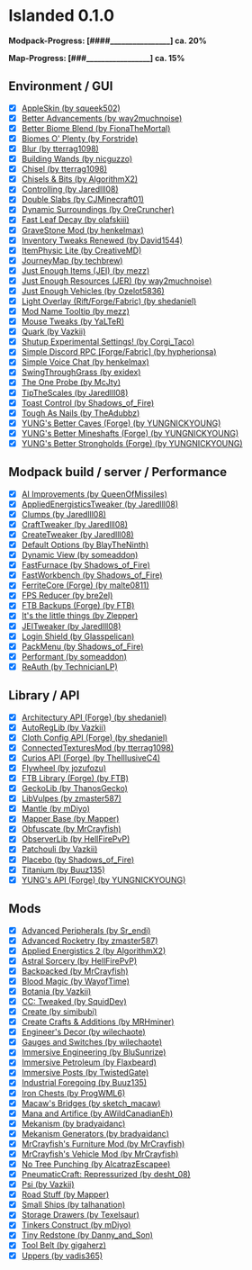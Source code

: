 # Islanded 0.1.0

__Modpack-Progress: [####\_\_\_\_\_\_\_\_\_\_\_\_\_\_\_\_] ca. 20%__

__Map-Progress:     [###\_\_\_\_\_\_\_\_\_\_\_\_\_\_\_\_\_] ca. 15%__

## Environment / GUI
- [x] [AppleSkin (by squeek502)](https://www.curseforge.com/minecraft/mc-mods/appleskin)
- [x] [Better Advancements (by way2muchnoise)](https://www.curseforge.com/minecraft/mc-mods/better-advancements)
- [x] [Better Biome Blend (by FionaTheMortal)](https://www.curseforge.com/minecraft/mc-mods/better-biome-blend)
- [x] [Biomes O' Plenty (by Forstride)](https://www.curseforge.com/minecraft/mc-mods/biomes-o-plenty)
- [x] [Blur (by tterrag1098)](https://www.curseforge.com/minecraft/mc-mods/blur)
- [x] [Building Wands (by nicguzzo)](https://www.curseforge.com/minecraft/mc-mods/building-wands)
- [x] [Chisel (by tterrag1098)](https://www.curseforge.com/minecraft/mc-mods/chisel)
- [x] [Chisels & Bits (by AlgorithmX2)](https://www.curseforge.com/minecraft/mc-mods/chisels-bits)
- [x] [Controlling (by Jaredlll08)](https://www.curseforge.com/minecraft/mc-mods/controlling)
- [x] [Double Slabs (by CJMinecraft01)](https://www.curseforge.com/minecraft/mc-mods/double-slabs)
- [x] [Dynamic Surroundings (by OreCruncher)](https://www.curseforge.com/minecraft/mc-mods/dynamic-surroundings)
- [x] [Fast Leaf Decay (by olafskiii)](https://www.curseforge.com/minecraft/mc-mods/fast-leaf-decay)
- [x] [GraveStone Mod (by henkelmax)](https://www.curseforge.com/minecraft/mc-mods/gravestone-mod)
- [x] [Inventory Tweaks Renewed (by David1544)](https://www.curseforge.com/minecraft/mc-mods/inventory-tweaks-renewed)
- [x] [ItemPhysic Lite (by CreativeMD)](https://www.curseforge.com/minecraft/mc-mods/itemphysic-lite)
- [x] [JourneyMap (by techbrew)](https://www.curseforge.com/minecraft/mc-mods/journeymap)
- [x] [Just Enough Items (JEI) (by mezz)](https://www.curseforge.com/minecraft/mc-mods/jei)
- [x] [Just Enough Resources (JER) (by way2muchnoise)](https://www.curseforge.com/minecraft/mc-mods/just-enough-resources-jer)
- [x] [Just Enough Vehicles (by Ozelot5836)](https://www.curseforge.com/minecraft/mc-mods/just-enough-vehicles)
- [x] [Light Overlay (Rift/Forge/Fabric) (by shedaniel)](https://www.curseforge.com/minecraft/mc-mods/light-overlay)
- [x] [Mod Name Tooltip (by mezz)](https://www.curseforge.com/minecraft/mc-mods/mod-name-tooltip)
- [x] [Mouse Tweaks (by YaLTeR)](https://www.curseforge.com/minecraft/mc-mods/mouse-tweaks)
- [x] [Quark (by Vazkii)](https://www.curseforge.com/minecraft/mc-mods/quark)
- [x] [Shutup Experimental Settings! (by Corgi_Taco)](https://www.curseforge.com/minecraft/mc-mods/shutup-experimental-settings)
- [x] [Simple Discord RPC [Forge/Fabric] (by hypherionsa)](https://www.curseforge.com/minecraft/mc-mods/simple-discord-rpc)
- [x] [Simple Voice Chat (by henkelmax)](https://www.curseforge.com/minecraft/mc-mods/simple-voice-chat)
- [x] [SwingThroughGrass (by exidex)](https://www.curseforge.com/minecraft/mc-mods/swingthroughgrass)
- [x] [The One Probe (by McJty)](https://www.curseforge.com/minecraft/mc-mods/the-one-probe)
- [x] [TipTheScales (by Jaredlll08)](https://www.curseforge.com/minecraft/mc-mods/tipthescales)
- [x] [Toast Control (by Shadows_of_Fire)](https://www.curseforge.com/minecraft/mc-mods/toast-control)
- [x] [Tough As Nails (by TheAdubbz)](https://www.curseforge.com/minecraft/mc-mods/tough-as-nails)
- [x] [YUNG's Better Caves (Forge) (by YUNGNICKYOUNG)](https://www.curseforge.com/minecraft/mc-mods/yungs-better-caves)
- [x] [YUNG's Better Mineshafts (Forge) (by YUNGNICKYOUNG)](https://www.curseforge.com/minecraft/mc-mods/yungs-better-mineshafts-forge)
- [x] [YUNG's Better Strongholds (Forge) (by YUNGNICKYOUNG)](https://www.curseforge.com/minecraft/mc-mods/yungs-better-strongholds)

## Modpack build / server / Performance
- [x] [AI Improvements (by QueenOfMissiles)](https://www.curseforge.com/minecraft/mc-mods/ai-improvements)
- [x] [AppliedEnergisticsTweaker (by Jaredlll08)](https://www.curseforge.com/minecraft/mc-mods/appliedenergisticstweaker)
- [x] [Clumps (by Jaredlll08)](https://www.curseforge.com/minecraft/mc-mods/clumps)
- [x] [CraftTweaker (by Jaredlll08)](https://www.curseforge.com/minecraft/mc-mods/crafttweaker)
- [x] [CreateTweaker (by Jaredlll08)](https://www.curseforge.com/minecraft/mc-mods/createtweaker)
- [x] [Default Options (by BlayTheNinth)](https://www.curseforge.com/minecraft/mc-mods/default-options)
- [x] [Dynamic View (by someaddon)](https://www.curseforge.com/minecraft/mc-mods/dynamic-view)
- [x] [FastFurnace (by Shadows_of_Fire)](https://www.curseforge.com/minecraft/mc-mods/fastfurnace)
- [x] [FastWorkbench (by Shadows_of_Fire)](https://www.curseforge.com/minecraft/mc-mods/fastworkbench)
- [x] [FerriteCore (Forge) (by malte0811)](https://www.curseforge.com/minecraft/mc-mods/ferritecore)
- [x] [FPS Reducer (by bre2el)](https://www.curseforge.com/minecraft/mc-mods/fps-reducer)
- [x] [FTB Backups (Forge) (by FTB)](https://www.curseforge.com/minecraft/mc-mods/ftb-backups-forge)
- [x] [It's the little things (by Zlepper)](https://www.curseforge.com/minecraft/mc-mods/its-the-little-things)
- [x] [JEITweaker (by Jaredlll08)](https://www.curseforge.com/minecraft/mc-mods/jeitweaker)
- [x] [Login Shield (by Glasspelican)](https://www.curseforge.com/minecraft/mc-mods/login-shield)
- [x] [PackMenu (by Shadows_of_Fire)](https://www.curseforge.com/minecraft/mc-mods/packmenu)
- [x] [Performant (by someaddon)](https://www.curseforge.com/minecraft/mc-mods/performant)
- [x] [ReAuth (by TechnicianLP)](https://www.curseforge.com/minecraft/mc-mods/reauth)

## Library / API
- [x] [Architectury API (Forge) (by shedaniel)](https://www.curseforge.com/minecraft/mc-mods/architectury-forge)
- [x] [AutoRegLib (by Vazkii)](https://www.curseforge.com/minecraft/mc-mods/autoreglib)
- [x] [Cloth Config API (Forge) (by shedaniel)](https://www.curseforge.com/minecraft/mc-mods/cloth-config-forge)
- [x] [ConnectedTexturesMod (by tterrag1098)](https://www.curseforge.com/minecraft/mc-mods/ctm)
- [x] [Curios API (Forge) (by TheIllusiveC4)](https://www.curseforge.com/minecraft/mc-mods/curios)
- [x] [Flywheel (by jozufozu)](https://www.curseforge.com/minecraft/mc-mods/flywheel)
- [x] [FTB Library (Forge) (by FTB)](https://www.curseforge.com/minecraft/mc-mods/ftb-library-forge)
- [x] [GeckoLib (by ThanosGecko)](https://www.curseforge.com/minecraft/mc-mods/geckolib)
- [x] [LibVulpes (by zmaster587)](https://www.curseforge.com/minecraft/mc-mods/libvulpes)
- [x] [Mantle (by mDiyo)](https://www.curseforge.com/minecraft/mc-mods/mantle)
- [x] [Mapper Base (by Mapper)](https://www.curseforge.com/minecraft/mc-mods/mapper-base)
- [x] [Obfuscate (by MrCrayfish)](https://www.curseforge.com/minecraft/mc-mods/obfuscate)
- [x] [ObserverLib (by HellFirePvP)](https://www.curseforge.com/minecraft/mc-mods/observerlib)
- [x] [Patchouli (by Vazkii)](https://www.curseforge.com/minecraft/mc-mods/patchouli)
- [x] [Placebo (by Shadows_of_Fire)](https://www.curseforge.com/minecraft/mc-mods/placebo)
- [x] [Titanium (by Buuz135)](https://www.curseforge.com/minecraft/mc-mods/titanium)
- [x] [YUNG's API (Forge) (by YUNGNICKYOUNG)](https://www.curseforge.com/minecraft/mc-mods/yungs-api)

## Mods
- [x] [Advanced Peripherals (by Sr_endi)](https://www.curseforge.com/minecraft/mc-mods/advanced-peripherals)
- [x] [Advanced Rocketry (by zmaster587)](https://www.curseforge.com/minecraft/mc-mods/advanced-rocketry)
- [x] [Applied Energistics 2 (by AlgorithmX2)](https://www.curseforge.com/minecraft/mc-mods/applied-energistics-2)
- [x] [Astral Sorcery (by HellFirePvP)](https://www.curseforge.com/minecraft/mc-mods/astral-sorcery)
- [x] [Backpacked (by MrCrayfish)](https://www.curseforge.com/minecraft/mc-mods/backpacked)
- [x] [Blood Magic  (by WayofTime)](https://www.curseforge.com/minecraft/mc-mods/blood-magic)
- [x] [Botania (by Vazkii)](https://www.curseforge.com/minecraft/mc-mods/botania)
- [x] [CC: Tweaked (by SquidDev)](https://www.curseforge.com/minecraft/mc-mods/cc-tweaked)
- [x] [Create (by simibubi)](https://www.curseforge.com/minecraft/mc-mods/create)
- [x] [Create Crafts & Additions (by MRHminer)](https://www.curseforge.com/minecraft/mc-mods/createaddition)
- [x] [Engineer's Decor (by wilechaote)](https://www.curseforge.com/minecraft/mc-mods/engineers-decor)
- [x] [Gauges and Switches (by wilechaote)](https://www.curseforge.com/minecraft/mc-mods/redstone-gauges-and-switches)
- [x] [Immersive Engineering (by BluSunrize)](https://www.curseforge.com/minecraft/mc-mods/immersive-engineering)
- [x] [Immersive Petroleum (by Flaxbeard)](https://www.curseforge.com/minecraft/mc-mods/immersive-petroleum)
- [x] [Immersive Posts (by TwistedGate)](https://www.curseforge.com/minecraft/mc-mods/immersiveposts)
- [x] [Industrial Foregoing (by Buuz135)](https://www.curseforge.com/minecraft/mc-mods/industrial-foregoing)
- [x] [Iron Chests (by ProgWML6)](https://www.curseforge.com/minecraft/mc-mods/iron-chests)
- [x] [Macaw's Bridges (by sketch_macaw)](https://www.curseforge.com/minecraft/mc-mods/macaws-bridges)
- [x] [Mana and Artifice (by AWildCanadianEh)](https://www.curseforge.com/minecraft/mc-mods/mana-and-artifice)
- [x] [Mekanism (by bradyaidanc)](https://www.curseforge.com/minecraft/mc-mods/mekanism)
- [x] [Mekanism Generators (by bradyaidanc)](https://www.curseforge.com/minecraft/mc-mods/mekanism-generators)
- [x] [MrCrayfish's Furniture Mod (by MrCrayfish)](https://www.curseforge.com/minecraft/mc-mods/mrcrayfish-furniture-mod)
- [x] [MrCrayfish's Vehicle Mod (by MrCrayfish)](https://www.curseforge.com/minecraft/mc-mods/mrcrayfishs-vehicle-mod)
- [x] [No Tree Punching (by AlcatrazEscapee)](https://www.curseforge.com/minecraft/mc-mods/no-tree-punching)
- [x] [PneumaticCraft: Repressurized (by desht_08)](https://www.curseforge.com/minecraft/mc-mods/pneumaticcraft-repressurized)
- [x] [Psi (by Vazkii)](https://www.curseforge.com/minecraft/mc-mods/psi)
- [x] [Road Stuff (by Mapper)](https://www.curseforge.com/minecraft/mc-mods/road-stuff)
- [x] [Small Ships (by talhanation)](https://www.curseforge.com/minecraft/mc-mods/small-ships)
- [x] [Storage Drawers (by Texelsaur)](https://www.curseforge.com/minecraft/mc-mods/storage-drawers)
- [x] [Tinkers Construct (by mDiyo)](https://www.curseforge.com/minecraft/mc-mods/tinkers-construct)
- [x] [Tiny Redstone (by Danny_and_Son)](https://www.curseforge.com/minecraft/mc-mods/tiny-redstone)
- [x] [Tool Belt (by gigaherz)](https://www.curseforge.com/minecraft/mc-mods/tool-belt)
- [x] [Uppers (by vadis365)](https://www.curseforge.com/minecraft/mc-mods/uppers)